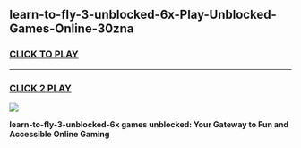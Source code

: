 
## learn-to-fly-3-unblocked-6x-Play-Unblocked-Games-Online-30zna
<h3>
<a href="https://premium76.site?title=learn-to-fly-3-unblocked-6x&ref=25A">CLICK TO PLAY</a></h3>
<hr>

<h3>
<a href="https://premium76.site?title=learn-to-fly-3-unblocked-6x&ref=25A">CLICK 2 PLAY</a>
  
</h3>

<a href="https://premium76.site?title=learn-to-fly-3-unblocked-6x&ref=25A"><img src="https://clearcache.store/games.png"></a>


**learn-to-fly-3-unblocked-6x games unblocked: Your Gateway to Fun and Accessible Online Gaming**
